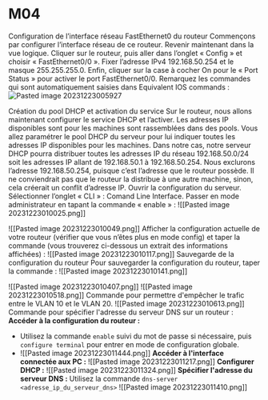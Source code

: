 # M04
Configuration de l’interface réseau FastEthernet0 du routeur Commençons par configurer l’interface réseau de ce routeur. Revenir maintenant dans la vue logique. Cliquer sur le routeur, puis aller dans l’onglet « Config » et choisir « FastEthernet0/0 ». Fixer l’adresse IPv4 192.168.50.254 et le masque 255.255.255.0. Enfin, cliquer sur la case à cocher On pour le « Port Status » pour activer le port FastEthernet0/0. Remarquez les commandes qui sont automatiquement saisies dans Equivalent IOS commands :
![Pasted image 20231223005927](https://github.com/baptistecoquet00/M04/assets/114006454/9c545b71-be66-4255-bedb-fbadfb7a02f9)

Création du pool DHCP et activation du service Sur le routeur, nous allons maintenant configurer le service DHCP et l’activer. Les adresses IP disponibles sont pour les machines sont rassemblées dans des pools. Vous allez paramétrer le pool DHCP du serveur pour lui indiquer toutes les adresses IP disponibles pour les machines. Dans notre cas, notre serveur DHCP pourra distribuer toutes les adresses IP du réseau 192.168.50.0/24 soit les adresses IP allant de 192.168.50.1 à 192.168.50.254. Nous exclurons l’adresse 192.168.50.254, puisque c’est l’adresse que le routeur possède. Il ne conviendrait pas que le routeur la distribue à une autre machine, sinon, cela créerait un conflit d’adresse IP. Ouvrir la configuration du serveur. Sélectionner l’onglet « CLI » : Comand Line Interface. Passer en mode administrateur en tapant la commande « enable » :
![[Pasted image 20231223010025.png]]

![[Pasted image 20231223010049.png]]
Afficher la configuration actuelle de votre routeur (vérifier que vous n’êtes plus en mode config) et taper la commande (vous trouverez ci-dessous un extrait des informations affichées) :
![[Pasted image 20231223010117.png]]
Sauvegarde de la configuration du routeur Pour sauvegarder la configuration du routeur, taper la commande :
![[Pasted image 20231223010141.png]]

![[Pasted image 20231223010407.png]]
![[Pasted image 20231223010518.png]]
Commande pour permettre d'empêcher le trafic entre le VLAN 10 et le VLAN 20.
![[Pasted image 20231223010613.png]]
Commande pour spécifier l'adresse du serveur DNS sur un routeur :
**Accéder à la configuration du routeur :**

- Utilisez la commande `enable` suivi du mot de passe si nécessaire, puis `configure terminal` pour entrer en mode de configuration globale.
- ![[Pasted image 20231223011444.png]]
**Accéder à l'interface connectée aux PC :**
![[Pasted image 20231223011217.png]]
**Configurer DHCP :**
![[Pasted image 20231223011324.png]]
**Spécifier l'adresse du serveur DNS :**
Utilisez la commande `dns-server <adresse_ip_du_serveur_dns>`
![[Pasted image 20231223011410.png]]




